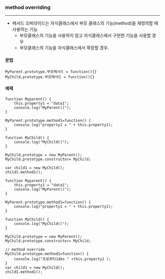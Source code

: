 ### method overriding

---





- 메서드 오버라이드는 자식클래스에서 부모 클래스의 기능(method)을 재정의할 때 사용하는 기능.
  - 부모클래스의 기능을 사용하지 않고 자식클래스에서 구현한 기능을 사용할 경우
  - 부모클래스의 기능을 자식클래스에서 확장할 경우.



#### 문법

~~~
MyParent.prototype.부모메서드 = function(){}
MyChild.prototype.부모메서드 = function(){}
~~~



#### 예제

~~~
function Myparent() {
	this.property1 = "data1";
	console.log("MyParent()");
}

MyParent.prototype.method1=function() {
	console.log("property1 = " + this.property1);
}

function MyChild() {
	console.log("MyChild()");
}

MyChild.prototype = new MyParent();
MyChild.prototype.constructor= MyChild;

var child1 = new MyChild();
child1.method1();

~~~





~~~
function Myparent() {
	this.property1 = "data1";
	console.log("MyParent()");
}

MyParent.prototype.method1=function() {
	console.log("property1 = " + this.property1);
}

function MyChild() {
	console.log("MyChild()");
}

MyChild.prototype = new MyParent();
MyChild.prototype.constructor= MyChild;

// method override
MyChild.prototype.method1=function() {
	console.log("프로퍼티1dms " +this.property1 );
}
var child1 = new MyChild();
child1.method1();
~~~















